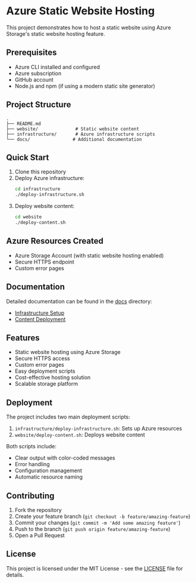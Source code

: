# Azure Static Website Hosting

This project demonstrates how to host a static website using Azure Storage's static website hosting feature.

## Prerequisites

- Azure CLI installed and configured
- Azure subscription
- GitHub account
- Node.js and npm (if using a modern static site generator)

## Project Structure

```
.
├── README.md
├── website/              # Static website content
├── infrastructure/       # Azure infrastructure scripts
└── docs/                # Additional documentation
```

## Quick Start

1. Clone this repository
2. Deploy Azure infrastructure:
   ```bash
   cd infrastructure
   ./deploy-infrastructure.sh
   ```
3. Deploy website content:
   ```bash
   cd website
   ./deploy-content.sh
   ```

## Azure Resources Created

- Azure Storage Account (with static website hosting enabled)
- Secure HTTPS endpoint
- Custom error pages

## Documentation

Detailed documentation can be found in the [docs](./docs) directory:
- [Infrastructure Setup](./docs/infrastructure-setup.md)
- [Content Deployment](./docs/content-deployment.md)

## Features

- Static website hosting using Azure Storage
- Secure HTTPS access
- Custom error pages
- Easy deployment scripts
- Cost-effective hosting solution
- Scalable storage platform

## Deployment

The project includes two main deployment scripts:

1. `infrastructure/deploy-infrastructure.sh`: Sets up Azure resources
2. `website/deploy-content.sh`: Deploys website content

Both scripts include:
- Clear output with color-coded messages
- Error handling
- Configuration management
- Automatic resource naming

## Contributing

1. Fork the repository
2. Create your feature branch (`git checkout -b feature/amazing-feature`)
3. Commit your changes (`git commit -m 'Add some amazing feature'`)
4. Push to the branch (`git push origin feature/amazing-feature`)
5. Open a Pull Request

## License

This project is licensed under the MIT License - see the [LICENSE](LICENSE) file for details. 